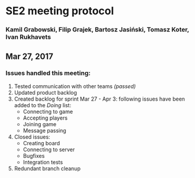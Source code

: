 # SE2 meeting protocol

### Kamil Grabowski, Filip Grajek, Bartosz Jasiński, Tomasz Koter, Ivan Rukhavets

## Mar 27, 2017

### Issues handled this meeting:

1. Tested communication with other teams *(passed)*
2. Updated product backlog
3. Created backlog for sprint Mar 27 - Apr 3: following issues have been added to the *Doing* list:
    * Connecting to game
    * Accepting players
    * Joining game
    * Message passing
4. Closed issues:
    * Creating board
    * Connecting to server
    * Bugfixes
    * Integration tests
5. Redundant branch cleanup